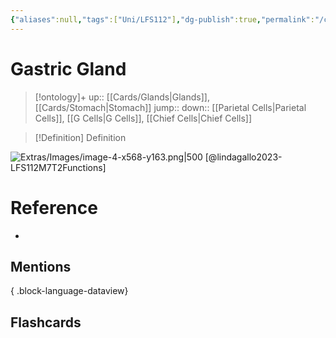 ```yaml
---
{"aliases":null,"tags":["Uni/LFS112"],"dg-publish":true,"permalink":"/cards/gastric-gland/","dgPassFrontmatter":true}
---
```


# Gastric Gland

> [!ontology]+
> up:: [[Cards/Glands\|Glands]], [[Cards/Stomach\|Stomach]]
> jump:: 
> down:: [[Parietal Cells\|Parietal Cells]], [[G Cells\|G Cells]], [[Chief Cells\|Chief Cells]]

> [!Definition] Definition

![Extras/Images/image-4-x568-y163.png|500](/img/user/Extras/Images/image-4-x568-y163.png)
[@lindagallo2023-LFS112M7T2Functions]

# Reference

- 

## Mentions


{ .block-language-dataview}

## Flashcards